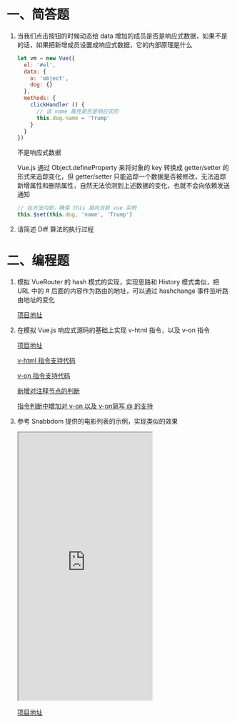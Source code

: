# 一、简答题

1. 当我们点击按钮的时候动态给 data 增加的成员是否是响应式数据，如果不是的话，如果把新增成员设置成响应式数据，它的内部原理是什么

   ```js
   let vm = new Vue({
     el: '#el',
     data: {
       o: 'object',
       dog: {}
     },
     methods: {
       clickHandler () {
         // 该 name 属性是否是响应式的
         this.dog.name = 'Trump'
       }
     }
   })
   ```

   不是响应式数据

   Vue.js 通过 Object.defineProperty 来将对象的 key 转换成 getter/setter 的形式来追踪变化，但 getter/setter 只能追踪一个数据是否被修改，无法追踪新增属性和删除属性，自然无法侦测到上述数据的变化，也就不会向依赖发送通知

   ```js
   // 在方法内部，确保 this 指向当前 vue 实例
   this.$set(this.dog, 'name', 'Trump')
   ```

   

2. 请简述 Diff 算法的执行过程





# 二、编程题

1. 模拟 VueRouter 的 hash 模式的实现，实现思路和 History 模式类似，把 URL 中的 # 后面的内容作为路由的地址，可以通过 hashchange 事件监听路由地址的变化

   [项目地址](https://github.com/cinyearchan/fed-e-task-03-01/tree/master/code/custom-tiny-vue-router)

2. 在模拟 Vue.js 响应式源码的基础上实现 v-html 指令，以及 v-on 指令

   [项目地址](https://github.com/cinyearchan/fed-e-task-03-01/blob/master/code/custom-tiny-vue)

   [v-html 指令支持代码](https://github.com/cinyearchan/fed-e-task-03-01/blob/b1e6817e7ab01e0f25354c0e09313197819f1847/code/custom-tiny-vue/lib/Compiler.js#L80-L85)

   [v-on 指令支持代码](https://github.com/cinyearchan/fed-e-task-03-01/blob/b1e6817e7ab01e0f25354c0e09313197819f1847/code/custom-tiny-vue/lib/Compiler.js#L88-L101)

   [新增对注释节点的判断](https://github.com/cinyearchan/fed-e-task-03-01/blob/b1e6817e7ab01e0f25354c0e09313197819f1847/code/custom-tiny-vue/lib/Compiler.js#L13-L21)

   [指令判断中增加对 v-on 以及 v-on简写 @ 的支持](https://github.com/cinyearchan/fed-e-task-03-01/blob/b1e6817e7ab01e0f25354c0e09313197819f1847/code/custom-tiny-vue/lib/Compiler.js#L36-L51)

3. 参考 Snabbdom 提供的电影列表的示例，实现类似的效果 

   <iframe src="http://snabbdom.github.io/snabbdom/examples/reorder-animation/" height="600"></iframe>
   
   [项目地址](https://github.com/cinyearchan/fed-e-task-03-01/tree/master/code/minivue)


















































